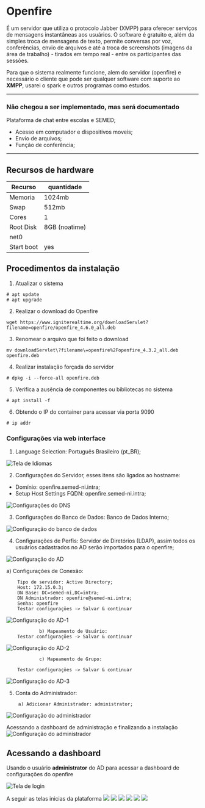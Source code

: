 # Openfire

É um servidor que utiliza o protocolo Jabber (XMPP) para oferecer serviços de mensagens instantâneas aos usuários.
O software é gratuito e, além da simples troca de mensagens de texto, permite conversas por voz, conferências, envio de arquivos e até a troca de screenshots (imagens da área de trabalho) - tirados em tempo real - entre os participantes das sessões.

Para que o sistema realmente funcione, alem do servidor (openfire)  e necessário o cliente que pode ser qualquer software com suporte ao **XMPP**, usarei o spark e outros programas como estudos.

----------
### Não chegou a ser implementado, mas será documentado
Plataforma de chat entre escolas e SEMED;
* Acesso em computador e dispositivos moveis;
* Envio de arquivos;
* Função de conferência;
-----------

## Recursos de hardware
Recurso | quantidade
--|--
Memoria | 1024mb
Swap | 512mb
Cores | 1
Root Disk | 8GB (noatime)
net0 | 
Start boot | yes

## Procedimentos da instalação

1. Atualizar o sistema
~~~~shell
# apt update
# apt upgrade
~~~~

2. Realizar o download do Openfire
~~~~shell
wget https://www.igniterealtime.org/downloadServlet?filename=openfire/openfire_4.6.0_all.deb
~~~~

3. Renomear o arquivo que foi feito o download
~~~~shell
mv downloadServlet\?filename\=openfire%2Fopenfire_4.3.2_all.deb openfire.deb
~~~~

4. Realizar instalação forçada do servidor
~~~~shell
# dpkg -i --force-all openfire.deb
~~~~

5. Verifica a ausência de componentes ou bibliotecas no sistema  
~~~~shell
# apt install -f
~~~~

6. Obtendo o IP do container para acessar via porta 9090
~~~~shell
# ip addr
~~~~

### Configurações via web interface

1. Language Selection: Português Brasileiro (pt_BR);

![Tela de Idiomas](web_install/01.png)

2. Configurações do Servidor, esses itens são ligados ao hostname:
* Domínio:	openfire.semed-ni.intra;
* Setup Host Settings FQDN: openfire.semed-ni.intra;

![Configurações do DNS](web_install/02.png)

3. Configurações do Banco de Dados: Banco de Dados Interno;

![Configuração do banco de dados](web_install/03.png)

4. Configurações de Perfis: Servidor de Diretórios (LDAP), assim todos os usuários cadastrados no AD serão importados para o openfire;

![Configuração do AD](web_install/04.png)


a) Configurações de Conexão:


        Tipo de servidor: Active Directory;
        Host: 172.15.0.3;
        DN Base: DC=semed-ni,DC=intra;
        DN Administrador: openfire@semed-ni.intra;
        Senha: openfire
        Testar configurações -> Salvar & continuar
![Configuração do AD-1](web_install/05.png)

       
                b) Mapeamento de Usuário:
        Testar configurações -> Salvar & continuar

![Configuração do AD-2](web_install/06.png)


                c) Mapeamento de Grupo:

        Testar configurações -> Salvar & continuar

![Configuração do AD-3](web_install/07.png)

5. Conta do Administrador:

        a) Adicionar Administrador: administrator;

![Configuração do administrador](web_install/08.png)

Acessando a dashboard de administração e finalizando a instalação
![Configuração do administrador](web_install/09.png)

## Acessando a dashboard

Usando o usuário **administrator** do AD para acessar a dashboard de configurações do openfire

![Tela de login](dashboard/00.png)

A seguir as telas inicias da plataforma
![](dashboard/01.png)
![](dashboard/02.png)
![](dashboard/03.png)
![](dashboard/04.png)
![](dashboard/05.png)
![](dashboard/05-2.png)

